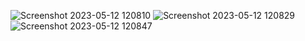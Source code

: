![Screenshot 2023-05-12 120810](https://github.com/Punamamipara/cock_application/assets/119948028/dafc4b37-38b4-47a3-a869-860b4bcf16d1)
![Screenshot 2023-05-12 120829](https://github.com/Punamamipara/cock_application/assets/119948028/7e84d3b7-08bd-4d35-9d5f-837344430afd)
![Screenshot 2023-05-12 120847](https://github.com/Punamamipara/cock_application/assets/119948028/17abc5de-8d8d-42af-bbd6-f98f975c279f)
